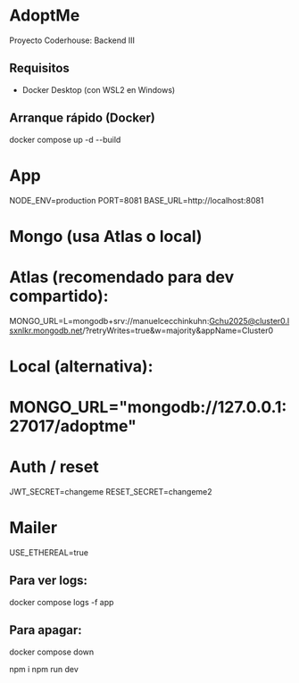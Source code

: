 # AdoptMe

Proyecto Coderhouse: Backend III

## Requisitos
- Docker Desktop (con WSL2 en Windows)

## Arranque rápido (Docker)
docker compose up -d --build
# App
NODE_ENV=production
PORT=8081
BASE_URL=http://localhost:8081

# Mongo (usa Atlas o local)
# Atlas (recomendado para dev compartido):
MONGO_URL=L=mongodb+srv://manuelcecchinkuhn:Gchu2025@cluster0.lsxnlkr.mongodb.net/?retryWrites=true&w=majority&appName=Cluster0
# Local (alternativa):
# MONGO_URL="mongodb://127.0.0.1:27017/adoptme"

# Auth / reset
JWT_SECRET=changeme
RESET_SECRET=changeme2

# Mailer
USE_ETHEREAL=true

## Para ver logs:
docker compose logs -f app

## Para apagar:
docker compose down


npm i
npm run dev